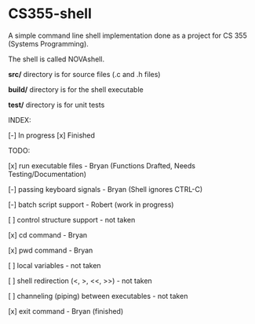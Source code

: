 CS355-shell
===========

A simple command line shell implementation done as a project for CS 355 (Systems Programming).

The shell is called NOVAshell.

**src/** directory is for source files (.c and .h files)

**build/** directory is for the shell executable

**test/** directory is for unit tests

INDEX:

[-] In progress
[x] Finished

TODO:

[x] run executable files - Bryan (Functions Drafted, Needs Testing/Documentation)

[-] passing keyboard signals - Bryan (Shell ignores CTRL-C)

[-] batch script support - Robert (work in progress)

[ ] control structure support - not taken

[x] cd command - Bryan

[x] pwd command - Bryan

[ ] local variables - not taken

[ ] shell redirection (<, >, <<, >>) - not taken

[ ] channeling (piping) between executables - not taken

[x] exit command - Bryan (finished)

